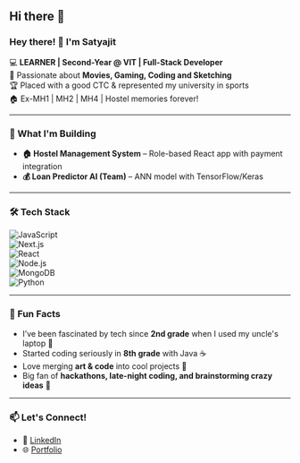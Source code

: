 ## Hi there 👋

<!--
**satyyyajit/satyyyajit** is a ✨ _special_ ✨ repository because its `README.md` (this file) appears on your GitHub profile.

Here are some ideas to get you started:

- 🔭 I’m currently working on ...
- 🌱 I’m currently learning ...
- 👯 I’m looking to collaborate on ...
- 🤔 I’m looking for help with ...
- 💬 Ask me about ...
- 📫 How to reach me: ...
- 😄 Pronouns: ...
- ⚡ Fun fact: ...
-->
### Hey there! 👋 I'm Satyajit

💻 **LEARNER | Second-Year @ VIT | Full-Stack Developer**  
🎨 Passionate about **Movies, Gaming, Coding and Sketching**  
🏆 Placed with a good CTC & represented my university in sports  
🏠 Ex-MH1 | MH2 | MH4 | Hostel memories forever!  

---

### 🚀 What I'm Building
- **🏠 Hostel Management System** – Role-based React app with payment integration
- **💰 Loan Predictor AI (Team)** – ANN model with TensorFlow/Keras

---

### 🛠️ Tech Stack
![JavaScript](https://img.shields.io/badge/-JavaScript-F7DF1E?style=flat&logo=javascript&logoColor=black)  
![Next.js](https://img.shields.io/badge/-Next.js-000?style=flat&logo=next.js)  
![React](https://img.shields.io/badge/-React-61DAFB?style=flat&logo=react&logoColor=black)  
![Node.js](https://img.shields.io/badge/-Node.js-339933?style=flat&logo=node.js&logoColor=white)  
![MongoDB](https://img.shields.io/badge/-MongoDB-47A248?style=flat&logo=mongodb&logoColor=white)  
![Python](https://img.shields.io/badge/-Python-3776AB?style=flat&logo=python&logoColor=white)  


---

### 📢 Fun Facts
- I’ve been fascinated by tech since **2nd grade** when I used my uncle's laptop 💾
- Started coding seriously in **8th grade** with Java ☕
- Love merging **art & code** into cool projects 🎨
- Big fan of **hackathons, late-night coding, and brainstorming crazy ideas** 🚀

---

### 📫 Let's Connect!
- 🔗 [LinkedIn](https://www.linkedin.com/in/satyajit-panda7155/)
- 🌐 [Portfolio]([https://your-website.com](https://portfolio-satyaxcode.onrender.com/))

